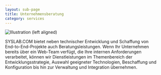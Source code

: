 ```yaml
---
layout: sub-page
title: Unternehmensberatung
category: services
---
```


![Illustration (left aligned)](/media/customisation-dp.svg)

SYSLAB.COM bietet neben technischer Entwicklung und Schaffung von End-to-End-Projekte auch Beratungsleistungen. Wenn Ihr Unternehmen bereits über ein Web-Team verfügt, die Ihre internen Anforderungen verarbeitet, können wir Dienstleistungen im Themenbereich der Entwicklungsstrategie, Auswahl geeigneter Technologien, Beschaffung und Konfiguration bis hin zur Verwaltung und Integration übernehmen.